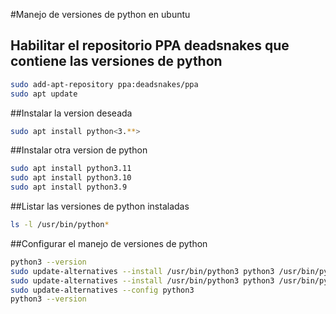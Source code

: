 #Manejo de versiones de python en ubuntu
## Habilitar el repositorio PPA deadsnakes que contiene las versiones de python
```bash
sudo add-apt-repository ppa:deadsnakes/ppa
sudo apt update
```
##Instalar la version deseada
```bash
sudo apt install python<3.**>
```

##Instalar otra version de python
```bash
sudo apt install python3.11
sudo apt install python3.10
sudo apt install python3.9
```

##Listar las versiones de python instaladas
```bash
ls -l /usr/bin/python*
```


##Configurar el manejo de versiones de python
```bash
python3 --version
sudo update-alternatives --install /usr/bin/python3 python3 /usr/bin/python3.11 <1>
sudo update-alternatives --install /usr/bin/python3 python3 /usr/bin/python3.10 <prioridad>
sudo update-alternatives --config python3
python3 --version
```
